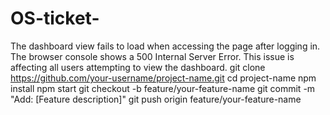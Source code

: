 # OS-ticket-
The dashboard view fails to load when accessing the page after logging in. The browser console shows a 500 Internal Server Error. This issue is affecting all users attempting to view the dashboard.
git clone https://github.com/your-username/project-name.git
cd project-name
npm install
npm start
git checkout -b feature/your-feature-name
git commit -m "Add: [Feature description]"
git push origin feature/your-feature-name
